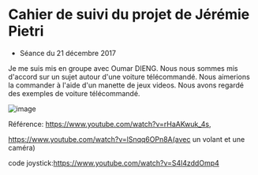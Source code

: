 # Cahier de suivi du projet de Jérémie Pietri

* Séance du 21 décembre 2017

Je me suis mis en groupe avec Oumar DIENG.
Nous nous sommes mis d'accord sur un sujet autour d'une voiture télécommandé.
Nous aimerions la commander à l'aide d'un manette de jeux videos.
Nous avons regardé des exemples de voiture télécommandé.

![image](https://i.ytimg.com/vi/rHaAKwuk_4s/maxresdefault.jpg)








Référence:
https://www.youtube.com/watch?v=rHaAKwuk_4s,

https://www.youtube.com/watch?v=lSnqq6OPn8A(avec un volant et une caméra)

code joystick:https://www.youtube.com/watch?v=S4l4zddOmp4
